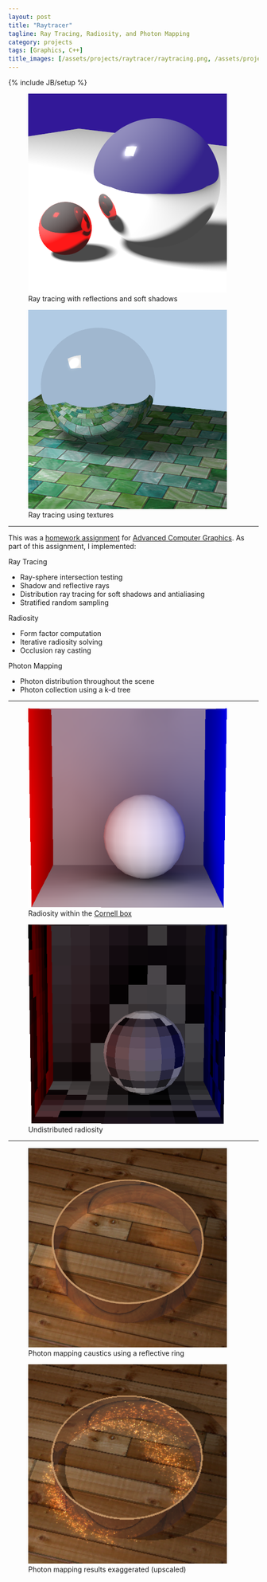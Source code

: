 ```yaml
---
layout: post
title: "Raytracer"
tagline: Ray Tracing, Radiosity, and Photon Mapping
category: projects
tags: [Graphics, C++]
title_images: [/assets/projects/raytracer/raytracing.png, /assets/projects/raytracer/radiosity.png]
---
```

{% include JB/setup %}


<div class="project-figures">
    <figure>
        <img src="/assets/projects/raytracer/raytracing.png" title="Ray tracing with reflections and soft shadows" class="project-padded">
        <figcaption>Ray tracing with reflections and soft shadows</figcaption>
    </figure>
    <figure>
        <img src="/assets/projects/raytracer/raytracing-texture.png" title="Ray tracing using textures" class="project-padded">
        <figcaption>Ray tracing using textures</figcaption>
    </figure>
</div>

<hr>

This was a <a href="http://www.cs.rpi.edu/~cutler/classes/advancedgraphics/S14/hw3_rendering.php">homework assignment</a> for <a href="http://www.cs.rpi.edu/~cutler/classes/advancedgraphics/S14/index.php">Advanced Computer Graphics</a>. As part of this assignment, I implemented:

Ray Tracing

* Ray-sphere intersection testing
* Shadow and reflective rays
* Distribution ray tracing for soft shadows and antialiasing
* Stratified random sampling

Radiosity

* Form factor computation
* Iterative radiosity solving
* Occlusion ray casting

Photon Mapping

* Photon distribution throughout the scene
* Photon collection using a k-d tree

<hr>

<div class="project-figures">
    <figure>
        <img src="/assets/projects/raytracer/radiosity.png" title="Radiosity within the Cornell Box" class="project-padded" height="400px" width="400px">
        <figcaption>Radiosity within the <a href="http://en.wikipedia.org/wiki/Cornell_box">Cornell box</a></figcaption>
    </figure>
    <figure>
        <img src="/assets/projects/raytracer/radiosity-undistributed.png" title="Undistributed radiosity" class="project-padded" height="400px" width="400px">
        <figcaption>Undistributed radiosity</figcaption>
    </figure>
</div>

<hr>

<div class="project-figures">
    <figure>
        <img src="/assets/projects/raytracer/photon-mapping.png" title="Photon mapping caustics using a reflective ring on a flat surface" class="project-padded" height="400px" width="400px">
        <figcaption>Photon mapping caustics using a reflective ring</figcaption>
    </figure>
    <figure>
        <img src="/assets/projects/raytracer/photon-mapping-exaggerated.png" title="Photon mapping results exaggerated (upscaled)" class="project-padded" height="400px" width="400px">
        <figcaption>Photon mapping results exaggerated (upscaled)</figcaption>
    </figure>
</div>
